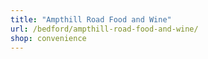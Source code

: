 ```yaml
---
title: "Ampthill Road Food and Wine"
url: /bedford/ampthill-road-food-and-wine/
shop: convenience
---
```

